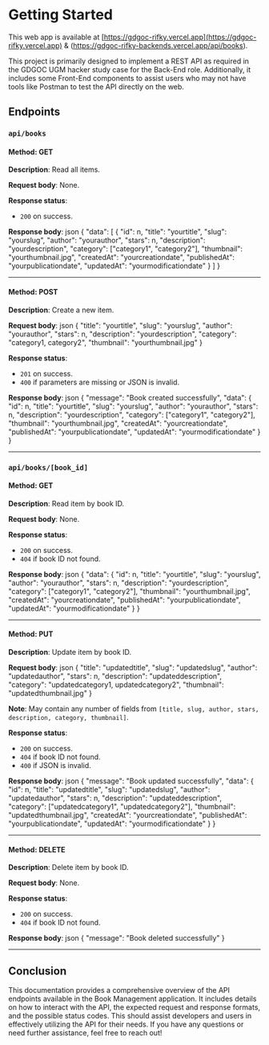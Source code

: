 
# Getting Started

This web app is available at [https://gdgoc-rifky.vercel.app](https://gdgoc-rifky.vercel.app) & (https://gdgoc-rifky-backends.vercel.app/api/books).

This project is primarily designed to implement a REST API as required in the GDGOC UGM hacker study case for the Back-End role. Additionally, it includes some Front-End components to assist users who may not have tools like Postman to test the API directly on the web.

## Endpoints

### `api/books`

#### Method: GET
**Description**: Read all items.

**Request body**: None.

**Response status**:
- `200` on success.

**Response body**:
json { "data": [ { "id": n, "title": "yourtitle", "slug": "yourslug", "author": "yourauthor", "stars": n, "description": "yourdescription", "category": ["category1", "category2"], "thumbnail": "yourthumbnail.jpg", "createdAt": "yourcreationdate", "publishedAt": "yourpublicationdate", "updatedAt": "yourmodificationdate" } ] }



---

#### Method: POST
**Description**: Create a new item.

**Request body**:
json { "title": "yourtitle", "slug": "yourslug", "author": "yourauthor", "stars": n, "description": "yourdescription", "category": "category1, category2", "thumbnail": "yourthumbnail.jpg" }



**Response status**:
- `201` on success.
- `400` if parameters are missing or JSON is invalid.

**Response body**:
json { "message": "Book created successfully", "data": { "id": n, "title": "yourtitle", "slug": "yourslug", "author": "yourauthor", "stars": n, "description": "yourdescription", "category": ["category1", "category2"], "thumbnail": "yourthumbnail.jpg", "createdAt": "yourcreationdate", "publishedAt": "yourpublicationdate", "updatedAt": "yourmodificationdate" } }



---

### `api/books/[book_id]`

#### Method: GET
**Description**: Read item by book ID.

**Request body**: None.

**Response status**:
- `200` on success.
- `404` if book ID not found.

**Response body**:
json { "data": { "id": n, "title": "yourtitle", "slug": "yourslug", "author": "yourauthor", "stars": n, "description": "yourdescription", "category": ["category1", "category2"], "thumbnail": "yourthumbnail.jpg", "createdAt": "yourcreationdate", "publishedAt": "yourpublicationdate", "updatedAt": "yourmodificationdate" } }



---

#### Method: PUT
**Description**: Update item by book ID.

**Request body**:
json { "title": "updatedtitle", "slug": "updatedslug", "author": "updatedauthor", "stars": n, "description": "updateddescription", "category": "updatedcategory1, updatedcategory2", "thumbnail": "updatedthumbnail.jpg" }


**Note**: May contain any number of fields from `[title, slug, author, stars, description, category, thumbnail]`.

**Response status**:
- `200` on success.
- `404` if book ID not found.
- `400` if JSON is invalid.

**Response body**:
json { "message": "Book updated successfully", "data": { "id": n, "title": "updatedtitle", "slug": "updatedslug", "author": "updatedauthor", "stars": n, "description": "updateddescription", "category": ["updatedcategory1", "updatedcategory2"], "thumbnail": "updatedthumbnail.jpg", "createdAt": "yourcreationdate", "publishedAt": "yourpublicationdate", "updatedAt": "yourmodificationdate" } }



---

#### Method: DELETE
**Description**: Delete item by book ID.

**Request body**: None.

**Response status**:
- `200` on success.
- `404` if book ID not found.

**Response body**:
json { "message": "Book deleted successfully" }




---

## Conclusion

This documentation provides a comprehensive overview of the API endpoints available in the Book Management application. It includes details on how to interact with the API, the expected request and response formats, and the possible status codes. This should assist developers and users in effectively utilizing the API for their needs. If you have any questions or need further assistance, feel free to reach out!
